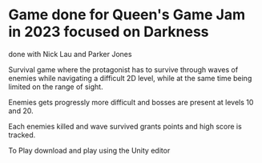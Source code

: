 # Game done for Queen's Game Jam in 2023 focused on Darkness
done with Nick Lau and Parker Jones

Survival game where the protagonist has to survive through waves of enemies while navigating a difficult 2D level, while at the
same time being limited on the range of sight.

Enemies gets progressly more difficult and bosses are present at levels 10 and 20.

Each enemies killed and wave survived grants points and high score is tracked. 

To Play download and play using the Unity editor
